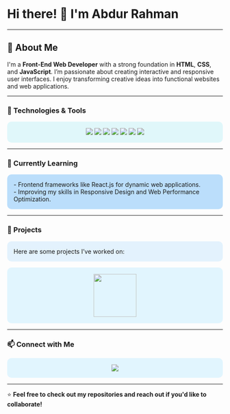 # Hi there! 👋 I'm Abdur Rahman

---

## 🌟 About Me
I'm a **Front-End Web Developer** with a strong foundation in **HTML**, **CSS**, and **JavaScript**. I’m passionate about creating interactive and responsive user interfaces. I enjoy transforming creative ideas into functional websites and web applications.

---

### 🔧 Technologies & Tools

<p align="center" style="background-color:#E0F7FA; padding: 15px; border-radius: 10px;">
  <img src="https://img.shields.io/badge/HTML5-E34F26?style=for-the-badge&logo=html5&logoColor=white" />
  <img src="https://img.shields.io/badge/CSS3-1572B6?style=for-the-badge&logo=css3&logoColor=white" />
  <img src="https://img.shields.io/badge/JavaScript-F7DF1E?style=for-the-badge&logo=javascript&logoColor=black" />
  <img src="https://img.shields.io/badge/Bootstrap-563D7C?style=for-the-badge&logo=bootstrap&logoColor=white" />
  <img src="https://img.shields.io/badge/Tailwind%20CSS-38B2AC?style=for-the-badge&logo=tailwind-css&logoColor=white" />
  <img src="https://img.shields.io/badge/Git-F05032?style=for-the-badge&logo=git&logoColor=white" />
  <img src="https://img.shields.io/badge/GitHub-181717?style=for-the-badge&logo=github&logoColor=white" />
</p>

---

### 🌱 Currently Learning

<p style="background-color:#BBDEFB; padding: 15px; border-radius: 10px;">
- Frontend frameworks like React.js for dynamic web applications.<br>
- Improving my skills in Responsive Design and Web Performance Optimization.
</p>

---

### 💼 Projects

<p style="background-color:#E3F2FD; padding: 15px; border-radius: 10px;">
Here are some projects I’ve worked on:

  <p align="center" style="background-color:#E1F5FE; padding: 15px; border-radius: 10px;">
    <a href="https://abdurrahmansportfolio.netlify.app/"><img src="https://encrypted-tbn0.gstatic.com/images?q=tbn:ANd9GcQP3y2YuTNlHFCJ00nuputMwtPN_lVoh0ge_Q&s" width="100px"></a>
    </p>


---

### 📫 Connect with Me

<p align="center" style="background-color:#E1F5FE; padding: 15px; border-radius: 10px;">
    <a href="www.linkedin.com/in/abdurrahman3008"><img src="https://img.shields.io/badge/LinkedIn-0077B5?style=for-the-badge&logo=linkedin&logoColor=white" /></a>
</p>

---

⭐ **Feel free to check out my repositories and reach out if you'd like to collaborate!**
